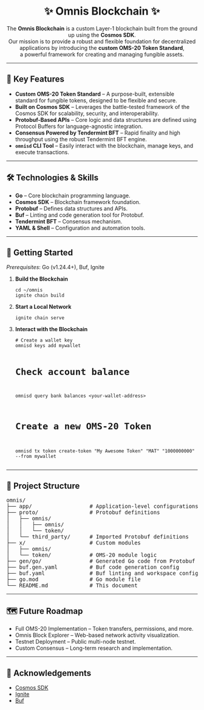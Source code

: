 <h1 align="center">✨ Omnis Blockchain ✨</h1>

<p align="center">
  The <strong>Omnis Blockchain</strong> is a custom Layer-1 blockchain built from the ground up using the <strong>Cosmos SDK</strong>.<br>
  Our mission is to provide a robust and flexible foundation for decentralized applications by introducing the <strong>custom OMS-20 Token Standard</strong>,<br>
  a powerful framework for creating and managing fungible assets.
</p>

<hr>

<h2>🚀 Key Features</h2>
<ul>
  <li><strong>Custom OMS-20 Token Standard</strong> – A purpose-built, extensible standard for fungible tokens, designed to be flexible and secure.</li>
  <li><strong>Built on Cosmos SDK</strong> – Leverages the battle-tested framework of the Cosmos SDK for scalability, security, and interoperability.</li>
  <li><strong>Protobuf-Based APIs</strong> – Core logic and data structures are defined using Protocol Buffers for language-agnostic integration.</li>
  <li><strong>Consensus Powered by Tendermint BFT</strong> – Rapid finality and high throughput using the robust Tendermint BFT engine.</li>
  <li><strong><code>omnisd</code> CLI Tool</strong> – Easily interact with the blockchain, manage keys, and execute transactions.</li>
</ul>

<hr>

<h2>🛠️ Technologies & Skills</h2>
<ul>
  <li><strong>Go</strong> – Core blockchain programming language.</li>
  <li><strong>Cosmos SDK</strong> – Blockchain framework foundation.</li>
  <li><strong>Protobuf</strong> – Defines data structures and APIs.</li>
  <li><strong>Buf</strong> – Linting and code generation tool for Protobuf.</li>
  <li><strong>Tendermint BFT</strong> – Consensus mechanism.</li>
  <li><strong>YAML & Shell</strong> – Configuration and automation tools.</li>
</ul>

<hr>

<h2>🏁 Getting Started</h2>
<p><em>Prerequisites</em>: Go (v1.24.4+), Buf, Ignite</p>

<ol>
  <li>
    <strong>Build the Blockchain</strong>
    <pre><code>cd ~/omnis
ignite chain build</code></pre>
  </li>
  <li>
    <strong>Start a Local Network</strong>
    <pre><code>ignite chain serve</code></pre>
  </li>
  <li>
    <strong>Interact with the Blockchain</strong>
    <pre><code># Create a wallet key
omnisd keys add mywallet

# Check account balance
omnisd query bank balances &lt;your-wallet-address&gt;

# Create a new OMS-20 Token
omnisd tx token create-token "My Awesome Token" "MAT" "1000000000" --from mywallet</code></pre>
  </li>
</ol>

<hr>

<h2>📁 Project Structure</h2>
<pre>
omnis/
├── app/                  # Application-level configurations
├── proto/                # Protobuf definitions
│   ├── omnis/
│   │   ├── omnis/
│   │   └── token/
│   └── third_party/      # Imported Protobuf definitions
├── x/                    # Custom modules
│   ├── omnis/
│   └── token/            # OMS-20 module logic
├── gen/go/               # Generated Go code from Protobuf
├── buf.gen.yaml          # Buf code generation config
├── buf.yaml              # Buf linting and workspace config
├── go.mod                # Go module file
└── README.md             # This document
</pre>

<hr>

<h2>🗺️ Future Roadmap</h2>
<ul>
  <li>Full OMS-20 Implementation – Token transfers, permissions, and more.</li>
  <li>Omnis Block Explorer – Web-based network activity visualization.</li>
  <li>Testnet Deployment – Public multi-node testnet.</li>
  <li>Custom Consensus – Long-term research and implementation.</li>
</ul>

<hr>

<h2>🙏 Acknowledgements</h2>
<ul>
  <li><a href="https://github.com/cosmos/cosmos-sdk">Cosmos SDK</a></li>
  <li><a href="https://github.com/ignite">Ignite</a></li>
  <li><a href="https://buf.build">Buf</a></li>
</ul>

